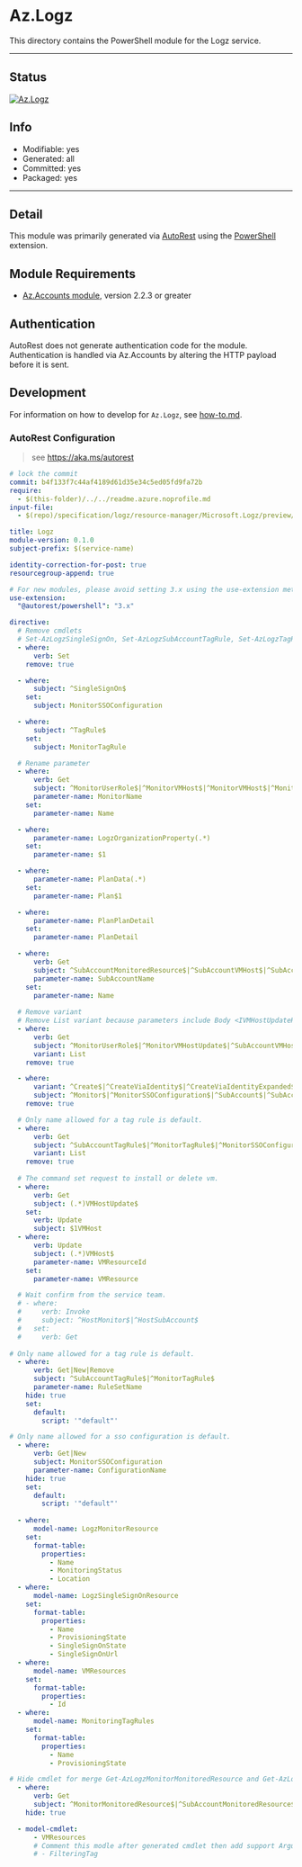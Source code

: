 <!-- region Generated -->
# Az.Logz
This directory contains the PowerShell module for the Logz service.

---
## Status
[![Az.Logz](https://img.shields.io/powershellgallery/v/Az.Logz.svg?style=flat-square&label=Az.Logz "Az.Logz")](https://www.powershellgallery.com/packages/Az.Logz/)

## Info
- Modifiable: yes
- Generated: all
- Committed: yes
- Packaged: yes

---
## Detail
This module was primarily generated via [AutoRest](https://github.com/Azure/autorest) using the [PowerShell](https://github.com/Azure/autorest.powershell) extension.

## Module Requirements
- [Az.Accounts module](https://www.powershellgallery.com/packages/Az.Accounts/), version 2.2.3 or greater

## Authentication
AutoRest does not generate authentication code for the module. Authentication is handled via Az.Accounts by altering the HTTP payload before it is sent.

## Development
For information on how to develop for `Az.Logz`, see [how-to.md](how-to.md).
<!-- endregion -->

### AutoRest Configuration
> see https://aka.ms/autorest

``` yaml
# lock the commit
commit: b4f133f7c44af4189d61d35e34c5ed05fd9fa72b
require:
  - $(this-folder)/../../readme.azure.noprofile.md
input-file:
  - $(repo)/specification/logz/resource-manager/Microsoft.Logz/preview/2020-10-01-preview/logz.json

title: Logz
module-version: 0.1.0
subject-prefix: $(service-name)

identity-correction-for-post: true
resourcegroup-append: true

# For new modules, please avoid setting 3.x using the use-extension method and instead, use 4.x as the default option
use-extension:
  "@autorest/powershell": "3.x"

directive:
  # Remove cmdlets
  # Set-AzLogzSingleSignOn, Set-AzLogzSubAccountTagRule, Set-AzLogzTagRule
  - where:
      verb: Set
    remove: true

  - where:
      subject: ^SingleSignOn$
    set:
      subject: MonitorSSOConfiguration

  - where:
      subject: ^TagRule$
    set:
      subject: MonitorTagRule

  # Rename parameter
  - where:
      verb: Get
      subject: ^MonitorUserRole$|^MonitorVMHost$|^MonitorVMHost$|^MonitorVMHostUpdate$|^HostMonitor$
      parameter-name: MonitorName
    set:
      parameter-name: Name

  - where:
      parameter-name: LogzOrganizationProperty(.*)
    set:
      parameter-name: $1

  - where:
      parameter-name: PlanData(.*)
    set:
      parameter-name: Plan$1

  - where:
      parameter-name: PlanPlanDetail
    set:
      parameter-name: PlanDetail

  - where:
      verb: Get
      subject: ^SubAccountMonitoredResource$|^SubAccountVMHost$|^SubAccountVMHostUpdate$|^HostSubAccount$
      parameter-name: SubAccountName
    set:
      parameter-name: Name
      
  # Remove variant
  # Remove List variant because parameters include Body <IVMHostUpdateRequest> parameter
  - where:
      verb: Get
      subject: ^MonitorUserRole$|^MonitorVMHostUpdate$|^SubAccountVMHostUpdate$
      variant: List
    remove: true

  - where:
      variant: ^Create$|^CreateViaIdentity$|^CreateViaIdentityExpanded$|^Update$|^UpdateViaIdentity$
      subject: ^Monitor$|^MonitorSSOConfiguration$|^SubAccount$|^SubAccountTagRule$|^MonitorTagRule$
    remove: true

  # Only name allowed for a tag rule is default.
  - where: 
      verb: Get
      subject: ^SubAccountTagRule$|^MonitorTagRule$|^MonitorSSOConfiguration$
      variant: List
    remove: true
  
  # The command set request to install or delete vm.
  - where:
      verb: Get
      subject: (.*)VMHostUpdate$
    set:
      verb: Update
      subject: $1VMHost
  - where: 
      verb: Update
      subject: (.*)VMHost$
      parameter-name: VMResourceId
    set:
      parameter-name: VMResource

  # Wait confirm from the service team.
  # - where:
  #     verb: Invoke
  #     subject: ^HostMonitor$|^HostSubAccount$
  #   set:
  #     verb: Get
    
# Only name allowed for a tag rule is default.
  - where:
      verb: Get|New|Remove
      subject: ^SubAccountTagRule$|^MonitorTagRule$
      parameter-name: RuleSetName
    hide: true
    set:
      default:
        script: '"default"'

# Only name allowed for a sso configuration is default.
  - where:
      verb: Get|New
      subject: MonitorSSOConfiguration
      parameter-name: ConfigurationName
    hide: true
    set:
      default:
        script: '"default"'
        
  - where:
      model-name: LogzMonitorResource
    set:
      format-table:
        properties:
          - Name
          - MonitoringStatus
          - Location
  - where:
      model-name: LogzSingleSignOnResource
    set:
      format-table:
        properties:
          - Name
          - ProvisioningState
          - SingleSignOnState
          - SingleSignOnUrl
  - where:
      model-name: VMResources
    set:
      format-table:
        properties:
          - Id
  - where:
      model-name: MonitoringTagRules
    set:
      format-table:
        properties:
          - Name
          - ProvisioningState

# Hide cmdlet for merge Get-AzLogzMonitorMonitoredResource and Get-AzLogzSubAccountMonitoredResource into Get-AzLogzMonitorMonitoredResource
  - where:
      verb: Get
      subject: ^MonitorMonitoredResource$|^SubAccountMonitoredResource$
    hide: true

  - model-cmdlet:
      - VMResources
      # Comment this modle after generated cmdlet then add support ArgumentCompleter functioan for Action parameter.
      # - FilteringTag
```

